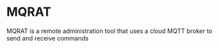 # MQRAT
MQRAT is a remote administration tool that uses a cloud MQTT broker to send and receive commands
